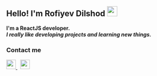 ### <h2>Hello! I'm Rofiyev Dilshod <img src="https://media.giphy.com/media/hvRJCLFzcasrR4ia7z/giphy.gif" width="27px" /></h2>
<b>I'm a ReactJS developer.</b> <br />
<i><b>I really like developing projects and learning new things.</b></i><br/>
<h3>Contact me</h3>
<a href="https://www.instagram.com/rof1yev.js/" target="_blank">
  <img src="https://toppng.com/uploads/preview/ew-instagram-logo-transparent-related-keywords-logo-instagram-vector-2017-115629178687gobkrzwak.png" width="25px" />
</a> &nbsp;
<a href="https://www.instagram.com/rof1yev.js/" target="_blank">
  <img src="https://i.pinimg.com/originals/19/6c/51/196c516cb1f4a01275fcca7071e19edb.png" width="25px" />
</a>
